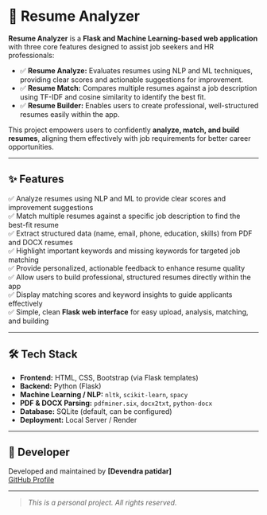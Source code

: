 <!-- <p align="center">
  <img src="static/images/logo.png" alt="Resume Analyzer Logo" width="400" style="background-color: #FFFFFF; padding: 10px; border-radius: 8px;" />
</p> -->

# 📄 Resume Analyzer

**Resume Analyzer** is a **Flask and Machine Learning-based web application** with three core features designed to assist job seekers and HR professionals:

- ✅ **Resume Analyze:** Evaluates resumes using NLP and ML techniques, providing clear scores and actionable suggestions for improvement.
- ✅ **Resume Match:** Compares multiple resumes against a job description using TF-IDF and cosine similarity to identify the best fit.
- ✅ **Resume Builder:** Enables users to create professional, well-structured resumes easily within the app.

This project empowers users to confidently **analyze, match, and build resumes**, aligning them effectively with job requirements for better career opportunities.

---

## ✨ Features

✅ Analyze resumes using NLP and ML to provide clear scores and improvement suggestions  
✅ Match multiple resumes against a specific job description to find the best-fit resume  
✅ Extract structured data (name, email, phone, education, skills) from PDF and DOCX resumes  
✅ Highlight important keywords and missing keywords for targeted job matching  
✅ Provide personalized, actionable feedback to enhance resume quality  
✅ Allow users to build professional, structured resumes directly within the app  
✅ Display matching scores and keyword insights to guide applicants effectively  
✅ Simple, clean **Flask web interface** for easy upload, analysis, matching, and building

---

## 🛠️ Tech Stack

- **Frontend:** HTML, CSS, Bootstrap (via Flask templates)
- **Backend:** Python (Flask)
- **Machine Learning / NLP:** `nltk`, `scikit-learn`, `spacy`
- **PDF & DOCX Parsing:** `pdfminer.six`, `docx2txt`, `python-docx`
- **Database:** SQLite (default, can be configured)
- **Deployment:** Local Server / Render

---

## 👤 Developer

Developed and maintained by **[Devendra patidar]**  
[GitHub Profile](https://github.com/your-github-username)

---

> _This is a personal project. All rights reserved._
